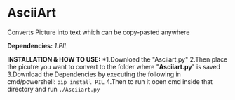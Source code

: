 # AsciiArt
Converts Picture into text which can be copy-pasted anywhere

**Dependencies:**
  *1.PIL*

**INSTALLATION & HOW TO USE:**
  *1.Download the "Asciiart.py"
  2.Then place the picutre you want to convert to the folder where "**Asciiart.py**" is saved
  3.Download the Dependencies by executing the following in cmd/powershell: ``pip install PIL``
  4.Then to run it open cmd inside that directory and run ``./Asciiart.py``
